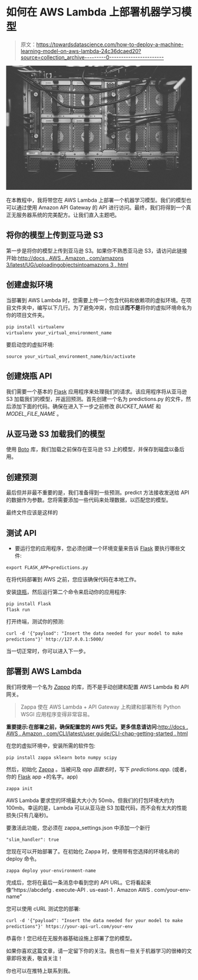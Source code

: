 # 如何在 AWS Lambda 上部署机器学习模型

> 原文：<https://towardsdatascience.com/how-to-deploy-a-machine-learning-model-on-aws-lambda-24c36dcaed20?source=collection_archive---------0----------------------->

![](img/d7930344e8dd5c427ecfe11b931965ab.png)

在本教程中，我将带您在 AWS Lambda 上部署一个机器学习模型。我们的模型也可以通过使用 Amazon API Gateway 的 API 进行访问。最终，我们将得到一个真正无服务器系统的完美配方。让我们直入主题吧。

## **将你的模型上传到亚马逊 S3**

第一步是将你的模型上传到亚马逊 S3。如果你不熟悉亚马逊 S3，请访问此链接开始:[http://docs . AWS . Amazon . com/amazons 3/latest/UG/uploadingobjectsintoamazons 3 . html](http://docs.aws.amazon.com/AmazonS3/latest/UG/UploadingObjectsintoAmazonS3.html)

## **创建虚拟环境**

当部署到 AWS Lambda 时，您需要上传一个包含代码和依赖项的虚拟环境。在项目文件夹中，编写以下几行。为了避免冲突，你应该**而不是**将你的虚拟环境命名为你的项目文件夹。

```
pip install virtualenv
virtualenv your_virtual_environment_name
```

要启动您的虚拟环境:

```
source your_virtual_environment_name/bin/activate
```

## **创建烧瓶 API**

我们需要一个基本的 [Flask](http://flask.pocoo.org/) 应用程序来处理我们的请求。该应用程序将从亚马逊 S3 加载我们的模型，并返回预测。首先创建一个名为 predictions.py 的文件，然后添加下面的代码。确保在进入下一步之前修改 *BUCKET_NAME* 和 *MODEL_FILE_NAME* 。

## 从亚马逊 S3 加载我们的模型

使用 [Boto](https://github.com/boto/boto) 库，我们加载之前保存在亚马逊 S3 上的模型，并保存到磁盘以备后用。

## 创建预测

最后但并非最不重要的是，我们准备得到一些预测。predict 方法接收发送给 API 的数据作为参数。您将需要添加一些代码来处理数据，以匹配您的模型。

最终文件应该是这样的

## 测试 API

*   要运行您的应用程序，您必须创建一个环境变量来告诉 [Flask](http://flask.pocoo.org/) 要执行哪些文件:

```
export FLASK_APP=predictions.py
```

在将代码部署到 AWS 之前，您应该确保代码在本地工作。

安装[烧瓶](http://flask.pocoo.org/)，然后运行第二个命令来启动你的应用程序:

```
pip install Flask
flask run
```

打开终端，测试你的预测:

```
curl -d '{"payload": "Insert the data needed for your model to make predictions"}' http://127.0.0.1:5000/
```

当一切正常时，你可以进入下一步。

## 部署到 AWS Lambda

我们将使用一个名为 [*Zappa*](https://github.com/Miserlou/Zappa) 的库，而不是手动创建和配置 AWS Lambda 和 API 网关。

> Zappa 使在 AWS Lambda + API Gateway 上构建和部署所有 Python WSGI 应用程序变得非常容易。

**重要提示:在部署之前，确保配置您的 AWS 凭证。更多信息请访问:**[http://docs . AWS . Amazon . com/CLI/latest/user guide/CLI-chap-getting-started . html](http://docs.aws.amazon.com/cli/latest/userguide/cli-chap-getting-started.html)

在您的虚拟环境中，安装所需的软件包:

```
pip install zappa sklearn boto numpy scipy
```

然后，初始化 [Zappa](https://github.com/Miserlou/Zappa) 。当被问及 *app 函数名*时，写下 *predictions.app.* (或者，你的 [Flask](http://flask.pocoo.org/) app +的名字。app)

```
zappa init
```

AWS Lambda 要求您的环境最大大小为 50mb，但我们的打包环境大约为 100mb。幸运的是，Lambda 可以从亚马逊 S3 加载代码，而不会有太大的性能损失(只有几毫秒)。

要激活此功能，您必须在 zappa_settings.json 中添加一个新行

```
"slim_handler": true
```

您现在可以开始部署了。在初始化 Zappa 时，使用带有您选择的环境名称的 deploy 命令。

```
zappa deploy your-environment-name
```

完成后，您将在最后一条消息中看到您的 API URL。它将看起来像“https://abcdefg . execute-API . us-east-1 . Amazon AWS . com/your-env-name”

您可以使用 cURL 测试您的部署:

```
curl -d '{"payload": "Insert the data needed for your model to make predictions"}' https://your-api-url.com/your-env
```

恭喜你！您已经在无服务器基础设施上部署了您的模型。

如果你喜欢这篇文章，请一定留下你的关注。我也有一些关于机器学习的很棒的文章即将发表，敬请关注！

你也可以在推特上联系到我。